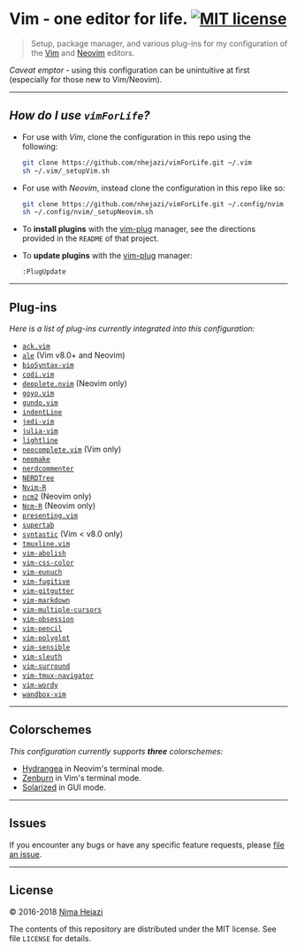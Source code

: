 # Vim - one editor for life. [![MIT license](http://img.shields.io/badge/license-MIT-brightgreen.svg)](http://opensource.org/licenses/MIT)

> Setup, package manager, and various plug-ins for my configuration of the
> [Vim](http://www.vim.org/index.php) and [Neovim](https://neovim.io/)
> editors.

_Caveat emptor_ - using this configuration can be unintuitive at first
(especially for those new to Vim/Neovim).

---

## _How do I use `vimForLife`?_

* For use with _Vim_, clone the configuration in this repo using the following:
  ```bash
  git clone https://github.com/nhejazi/vimForLife.git ~/.vim
  sh ~/.vim/_setupVim.sh
  ```

- For use with _Neovim_, instead clone the configuration in this repo like so:
  ```bash
  git clone https://github.com/nhejazi/vimForLife.git ~/.config/nvim
  sh ~/.config/nvim/_setupNeovim.sh
  ```

- To __install plugins__ with the
[vim-plug](https://github.com/junegunn/vim-plug) manager, see the directions
provided in the `README` of that project.

- To __update plugins__ with the
[vim-plug](https://github.com/junegunn/vim-plug) manager:
  ```vim
  :PlugUpdate
  ```

---

## Plug-ins

_Here is a list of plug-ins currently integrated into this configuration:_

* [`ack.vim`](https://github.com/mileszs/ack.vim)
* [`ale`](https://github.com/w0rp/ale) (Vim v8.0+ and Neovim)
* [`bioSyntax-vim`](https://github.com/bioSyntax/bioSyntax-vim)
* [`codi.vim`](https://github.com/metakirby5/codi.vim)
* [`deoplete.nvim`](https://github.com/Shougo/deoplete.nvim) (Neovim only)
* [`goyo.vim`](https://github.com/junegunn/goyo.vim)
* [`gundo.vim`](https://github.com/sjl/gundo.vim)
* [`indentLine`](https://github.com/Yggdroot/indentLine)
* [`jedi-vim`](https://github.com/davidhalter/jedi-vim)
* [`julia-vim`](https://github.com/JuliaEditorSupport/julia-vim)
* [`lightline`](https://github.com/itchyny/lightline.vim)
* [`neocomplete.vim`](https://github.com/Shougo/neocomplete.vim) (Vim only)
* [`neomake`](https://github.com/neomake/neomake)
* [`nerdcommenter`](https://github.com/scrooloose/nerdcommenter)
* [`NERDTree`](https://github.com/scrooloose/nerdtree)
* [`Nvim-R`](https://github.com/jalvesaq/Nvim-R)
* [`ncm2`](https://github.com/ncm2/ncm2) (Neovim only)
* [`Ncm-R`](https://github.com/gaalcaras/ncm-R) (Neovim only)
* [`presenting.vim`](https://github.com/sotte/presenting.vim)
* [`supertab`](https://github.com/ervandew/supertab)
* [`syntastic`](https://github.com/vim-syntastic/syntastic) (Vim < v8.0 only)
* [`tmuxline.vim`](https://github.com/edkolev/tmuxline.vim)
* [`vim-abolish`](https://github.com/tpope/tpope-vim-abolish)
* [`vim-css-color`](https://github.com/ap/vim-css-color)
* [`vim-eunuch`](https://github.com/tpope/vim-eunuch)
* [`vim-fugitive`](https://github.com/tpope/vim-fugitive)
* [`vim-gitgutter`](https://github.com/airblade/vim-gitgutter)
* [`vim-markdown`](https://github.com/plasticboy/vim-markdown)
* [`vim-multiple-cursors`](https://github.com/terryma/vim-multiple-cursors)
* [`vim-obsession`](https://github.com/tpope/vim-obsession)
* [`vim-pencil`](https://github.com/reedes/vim-pencil)
* [`vim-polyglot`](https://github.com/sheerun/vim-polyglot)
* [`vim-sensible`](https://github.com/tpope/vim-sensible)
* [`vim-sleuth`](https://github.com/tpope/vim-sleuth)
* [`vim-surround`](https://github.com/tpope/vim-surround)
* [`vim-tmux-navigator`](https://github.com/christoomey/vim-tmux-navigator)
* [`vim-wordy`](https://github.com/reedes/vim-wordy)
* [`wandbox-vim`](https://github.com/rhysd/wandbox-vim)

---

## Colorschemes

_This configuration currently supports **three** colorschemes:_

* [Hydrangea](https://github.com/yuttie/hydrangea-vim) in Neovim's terminal
    mode.
* [Zenburn](https://github.com/jnurmine/Zenburn) in Vim's terminal mode.
* [Solarized](https://github.com/altercation/vim-colors-solarized) in GUI mode.

---

## Issues

If you encounter any bugs or have any specific feature requests, please [file an
issue](https://github.com/nhejazi/vimForLife/issues).

---

## License

&copy; 2016-2018 [Nima Hejazi](https://nimahejazi.org)

The contents of this repository are distributed under the MIT license. See file
`LICENSE` for details.

